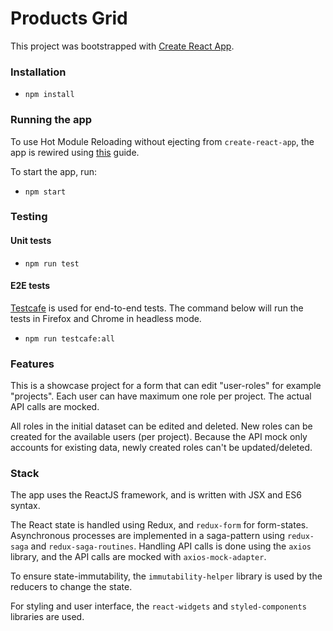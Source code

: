 Products Grid
====

This project was bootstrapped with [Create React App](https://github.com/facebookincubator/create-react-app).

### Installation

- `npm install`

### Running the app

To use Hot Module Reloading without ejecting from `create-react-app`, the app is rewired using [this](https://daveceddia.com/hot-reloading-create-react-app/) guide.

To start the app, run:

- `npm start`

### Testing

#### Unit tests
- `npm run test`

#### E2E tests
[Testcafe](http://devexpress.github.io/testcafe/) 
is used for end-to-end tests. The command below will run the tests in Firefox and Chrome in headless mode.
- `npm run testcafe:all`

### Features

This is a showcase project for a form that can edit "user-roles" for example "projects". Each user can have 
maximum one role per project. The actual API calls are mocked.

All roles in the initial dataset can be edited and deleted. New roles can be created for the available users 
(per project). Because the API mock only accounts for existing data, newly created roles can't be updated/deleted.
 

### Stack

The app uses the ReactJS framework, and is written with JSX and ES6 syntax.

The React state is handled using Redux, and `redux-form` for form-states. Asynchronous processes are implemented in a saga-pattern using 
`redux-saga` and `redux-saga-routines`. Handling API calls is done using the `axios` library, and the API calls
are mocked with `axios-mock-adapter`. 

To ensure state-immutability, the `immutability-helper` library is used by the reducers to change the state.

For styling and user interface, the `react-widgets` and `styled-components` libraries are used. 














